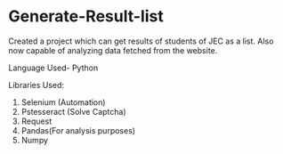 # Generate-Result-list
Created a project which can get results of students of JEC as a list. Also now capable of analyzing data fetched from the website.

Language Used- Python

Libraries Used:
1) Selenium (Automation)
2) Pstesseract (Solve Captcha)
3) Request
4) Pandas(For analysis purposes)
5) Numpy 

